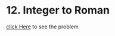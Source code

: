 # 12. Integer to Roman
[click Here](https://leetcode.com/problems/integer-to-roman/) to see the problem

